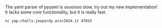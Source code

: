 The yaml parser of pyyaml is soooooo slow, try out my new implementation!
It lacks some core functionality, but it is really fast.

`nc yap.challs.jeopardy.ecsc2024.it 47015`


